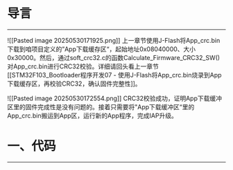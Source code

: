 # 导言
---
![[Pasted image 20250530171925.png]]
上一章节使用J-Flash将App_crc.bin下载到咱项目定义的”App下载缓存区“，起始地址0x08040000、大小0x30000。然后，通过soft_crc32.c的函数Calculate_Firmware_CRC32_SW()对App_crc.bin进行CRC32校验。详细请回头看上一章节[[STM32F103_Bootloader程序开发07 - 使用J-Flash将App_crc.bin烧录到App下载缓存区，再校验CRC32，确认固件完整性]]。

![[Pasted image 20250530172554.png]]
CRC32校验成功，证明App下载缓冲区里的固件完成性是没有问题的。接着只需要将"App下载缓冲区“里的App_crc.bin搬运到App区，运行新的App程序，完成IAP升级。


# 一、代码
---






